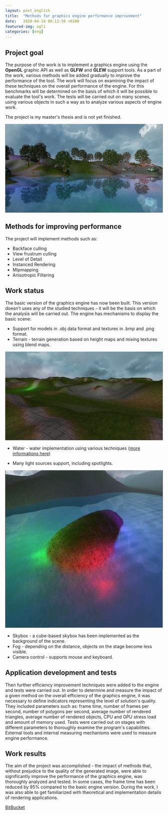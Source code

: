 ```yaml
---
layout: post_english
title:  "Methods for graphics engine performance improvement"
date:   2020-04-19 00:12:50 +0100
featured-img: ogl1
categories: [eng]
---
```

## Project goal
The purpose of the work is to implement a graphics engine using the **OpenGL** graphic API as well as **GLFW** and **GLEW** support tools. As a part of the work, various methods will be added gradually to improve the performance of the tool. The work will focus on examining the impact of these techniques on the overall performance of the engine. For this benchmarks will be determined on the basis of which it will be possible to evaluate the tool's work. The tests will be carried out on many scenes, using various objects in such a way as to analyze various aspects of engine work.

The project is my master's thesis and is not yet finished.

![](https://raw.githubusercontent.com/jacekbla/jacekbla.github.io/master/assets/img/posts/content/ogl/ogl.jpg)

## Methods for improving performance
The project will implement methods such as:
- Backface culling
- View frustrum culling
- Level of Detail
- Instanced Rendering
- Mipmapping
- Anisotropic Filtering

## Work status
The basic version of the graphics engine has now been built. This version doesn't uses any of the studied techniques - it will be the basis on which the analysis will be carried out.
The engine has mechanisms to display the basic scene:
- Support for models in .obj data format and textures in .bmp and .png format.
- Terrain - terrain generation based on height maps and mixing textures using blend maps.

![](https://raw.githubusercontent.com/jacekbla/jacekbla.github.io/master/assets/img/posts/content/ogl/multitextures.jpg)

- Water - water implementation using various techniques ([more informations here](https://jacekbla.github.io/eng/2020/01/29/opengl_water_english.html))

- Many light sources support, including spotlights.

![](https://raw.githubusercontent.com/jacekbla/jacekbla.github.io/master/assets/img/posts/content/ogl/point_light.jpg)

- Skybox - a cube-based skybox has been implemented as the background of the scene.
- Fog - depending on the distance, objects on the stage become less visible. 
- Camera control - supports mouse and keyboard.  

## Application development and tests
Then further efficiency improvement techniques were added to the engine and tests were carried out. In order to determine and measure the impact of a given method on the overall efficiency of the graphics engine, it was necessary to define indicators representing the level of solution's quality. They included parameters such as: frame time, number of frames per second, number of polygons per second, average number of rendered triangles, average number of rendered objects, CPU and GPU stress load and amount of memory used.
Tests were carried out on stages with different parameters to thoroughly examine the program's capabilities. External tools and internal measuring mechanisms were used to measure engine performance.

## Work results
The aim of the project was accomplished - the impact of methods that, without prejudice to the quality of the generated image, were able to significantly improve the performance of the graphics engine, was thoroughly analyzed and tested. In some cases, the frame time has been reduced by 95% compared to the basic engine version. During the work, I was also able to get familiarized with theoretical and implementation details of rendering applications.


[BitBucket](https://bitbucket.org/jacekbla/opengl1)

